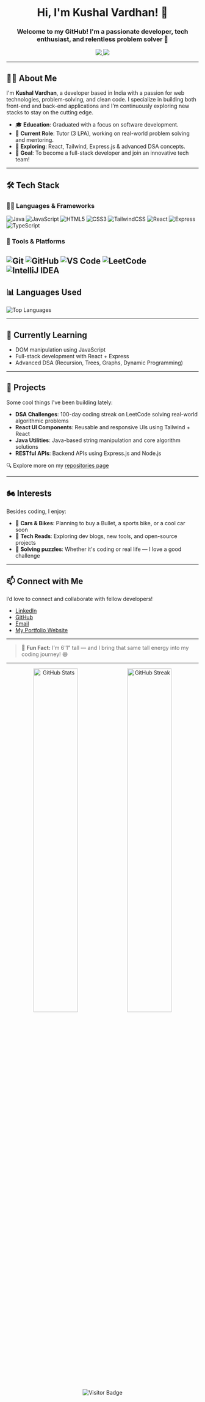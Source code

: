 <h1 align="center">Hi, I'm Kushal Vardhan! 👋</h1>
<h3 align="center">Welcome to my GitHub! I'm a passionate developer, tech enthusiast, and relentless problem solver 🚀</h3>

<p align="center">
  <a href="https://github.com/Kushalvardhan18">
    <img src="https://img.shields.io/github/followers/Kushalvardhan18?label=Follow%20me&style=social">
  </a>
  <a href="mailto:kushalvardhan1804@hotmail.com">
    <img src="https://img.shields.io/badge/-Contact%20me-007ACC?style=flat-square&logo=Microsoft-Outlook&logoColor=white">
  </a>
</p>

---

## 🙋‍♂️ About Me

I'm **Kushal Vardhan**, a developer based in India with a passion for web technologies, problem-solving, and clean code. I specialize in building both front-end and back-end applications and I’m continuously exploring new stacks to stay on the cutting edge.

- 🎓 **Education**: Graduated with a focus on software development.
- 💼 **Current Role**: Tutor (3 LPA), working on real-world problem solving and mentoring.
- 🧠 **Exploring**: React, Tailwind, Express.js & advanced DSA concepts.
- 🎯 **Goal**: To become a full-stack developer and join an innovative tech team!

---

## 🛠️ Tech Stack

### 👨‍💻 Languages & Frameworks  
![Java](https://img.shields.io/badge/Java-ED8B00?style=for-the-badge&logo=java&logoColor=white)
![JavaScript](https://img.shields.io/badge/JavaScript-F7DF1E?style=for-the-badge&logo=javascript&logoColor=black)
![HTML5](https://img.shields.io/badge/HTML5-E34F26?style=for-the-badge&logo=html5&logoColor=white)
![CSS3](https://img.shields.io/badge/CSS3-1572B6?style=for-the-badge&logo=css3&logoColor=white)
![TailwindCSS](https://img.shields.io/badge/TailwindCSS-38B2AC?style=for-the-badge&logo=tailwind-css&logoColor=white)
![React](https://img.shields.io/badge/React-61DAFB?style=for-the-badge&logo=react&logoColor=black)
![Express](https://img.shields.io/badge/Express.js-404D59?style=for-the-badge)
![TypeScript](https://img.shields.io/badge/TypeScript-3178C6?style=for-the-badge&logo=typescript&logoColor=white)

### 🧰 Tools & Platforms  
![Git](https://img.shields.io/badge/Git-F05032?style=for-the-badge&logo=git&logoColor=white)
![GitHub](https://img.shields.io/badge/GitHub-181717?style=for-the-badge&logo=github&logoColor=white)
![VS Code](https://img.shields.io/badge/VSCode-007ACC?style=for-the-badge&logo=visual-studio-code&logoColor=white)
![LeetCode](https://img.shields.io/badge/LeetCode-FFA116?style=for-the-badge&logo=leetcode&logoColor=black)
![IntelliJ IDEA](https://img.shields.io/badge/IntelliJ_IDEA-000000?style=for-the-badge&logo=intellijidea&logoColor=white)
---
## 📊 Languages Used
<p>
  <img align="center" src="https://github-readme-stats.vercel.app/api/top-langs?username=Kushalvardhan18&show_icons=true&locale=en&layout=compact" alt="Top Languages "/>
</p>

---
## 🌱 Currently Learning

- DOM manipulation using JavaScript  
- Full-stack development with React + Express  
- Advanced DSA (Recursion, Trees, Graphs, Dynamic Programming)

---

## 🚀 Projects

Some cool things I've been building lately:

- **DSA Challenges**: 100-day coding streak on LeetCode solving real-world algorithmic problems  
- **React UI Components**: Reusable and responsive UIs using Tailwind + React  
- **Java Utilities**: Java-based string manipulation and core algorithm solutions  
- **RESTful APIs**: Backend APIs using Express.js and Node.js  

🔍 Explore more on my [repositories page](https://github.com/Kushalvardhan18?tab=repositories)

---

## 🏍️ Interests

Besides coding, I enjoy:

- 🚗 **Cars & Bikes**: Planning to buy a Bullet, a sports bike, or a cool car soon  
- 📘 **Tech Reads**: Exploring dev blogs, new tools, and open-source projects  
- 🧩 **Solving puzzles**: Whether it's coding or real life — I love a good challenge

---

## 📫 Connect with Me

I’d love to connect and collaborate with fellow developers!

- [LinkedIn](https://www.linkedin.com/in/kushalvardhan1804/)
- [GitHub](https://github.com/Kushalvardhan18)
- [Email](mailto:kushalvardhan1804@hotmail.com)
- [My Portfolio Website](https://kushalvardhan.vercel.app/)

---

> 🧠 **Fun Fact:** I’m 6'1" tall — and I bring that same tall energy into my coding journey! 😄

---

<p align="center">
  <img src="https://github-readme-stats.vercel.app/api?username=Kushalvardhan18&show_icons=true&theme=tokyonight" alt="GitHub Stats" width="48%">
  <img src="https://github-readme-streak-stats.herokuapp.com/?user=Kushalvardhan18&theme=tokyonight" alt="GitHub Streak" width="48%">
</p>

<p align="center">
  <img src="https://visitor-badge.laobi.icu/badge?page_id=Kushalvardhan18.Kushalvardhan18" alt="Visitor Badge"/>
</p>
